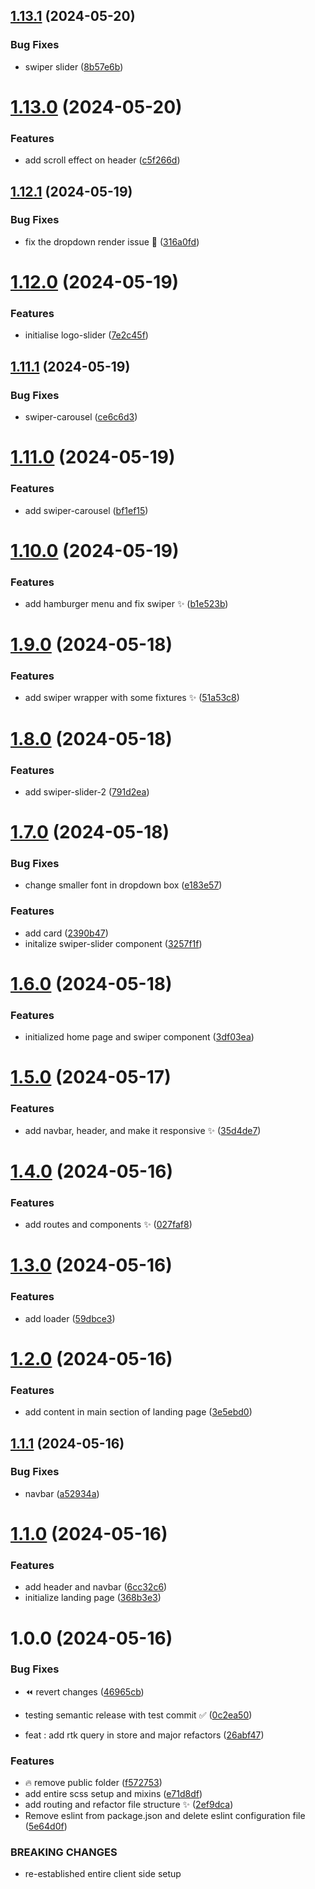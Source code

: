 ## [1.13.1](https://github.com/codezeniths/Elysian/compare/v1.13.0...v1.13.1) (2024-05-20)


### Bug Fixes

* swiper slider ([8b57e6b](https://github.com/codezeniths/Elysian/commit/8b57e6b35d236506c3650b9fed7b6ca7d790b50a))

# [1.13.0](https://github.com/codezeniths/Elysian/compare/v1.12.1...v1.13.0) (2024-05-20)


### Features

* add scroll effect on header ([c5f266d](https://github.com/codezeniths/Elysian/commit/c5f266dc17e9224cb465ef52d265f65be3ed986b))

## [1.12.1](https://github.com/codezeniths/Elysian/compare/v1.12.0...v1.12.1) (2024-05-19)


### Bug Fixes

* fix the dropdown render issue :bug: ([316a0fd](https://github.com/codezeniths/Elysian/commit/316a0fd35044b50a988169300654f492b4eeab25))

# [1.12.0](https://github.com/codezeniths/Elysian/compare/v1.11.1...v1.12.0) (2024-05-19)


### Features

* initialise logo-slider ([7e2c45f](https://github.com/codezeniths/Elysian/commit/7e2c45ff8977c2115d13fb0b3b1067ef8aa917b9))

## [1.11.1](https://github.com/codezeniths/Elysian/compare/v1.11.0...v1.11.1) (2024-05-19)


### Bug Fixes

* swiper-carousel ([ce6c6d3](https://github.com/codezeniths/Elysian/commit/ce6c6d3b3794416de2e49ba4d28525e9c380ae07))

# [1.11.0](https://github.com/codezeniths/Elysian/compare/v1.10.0...v1.11.0) (2024-05-19)


### Features

* add swiper-carousel ([bf1ef15](https://github.com/codezeniths/Elysian/commit/bf1ef153e0e167e904f0ba02cc77fef0a2ac822d))

# [1.10.0](https://github.com/codezeniths/Elysian/compare/v1.9.0...v1.10.0) (2024-05-19)


### Features

* add hamburger menu and fix swiper :sparkles: ([b1e523b](https://github.com/codezeniths/Elysian/commit/b1e523b81b3f3ff33ef27648f543892d215550fc))

# [1.9.0](https://github.com/codezeniths/Elysian/compare/v1.8.0...v1.9.0) (2024-05-18)


### Features

* add swiper wrapper with some fixtures :sparkles: ([51a53c8](https://github.com/codezeniths/Elysian/commit/51a53c8ff08f4d41fec49d30cb6a79a09a5cea7a))

# [1.8.0](https://github.com/codezeniths/Elysian/compare/v1.7.0...v1.8.0) (2024-05-18)


### Features

* add swiper-slider-2 ([791d2ea](https://github.com/codezeniths/Elysian/commit/791d2eaaa98b1a11d03d39f7a69c1f7b871aefaa))

# [1.7.0](https://github.com/codezeniths/Elysian/compare/v1.6.0...v1.7.0) (2024-05-18)


### Bug Fixes

* change smaller font in dropdown box ([e183e57](https://github.com/codezeniths/Elysian/commit/e183e574da0fc8018dabb37a224a5388ffa12c00))


### Features

* add card ([2390b47](https://github.com/codezeniths/Elysian/commit/2390b475f0fc14e3333e53594f35ca6c65b44c6e))
* initalize swiper-slider component ([3257f1f](https://github.com/codezeniths/Elysian/commit/3257f1f841d09a2c1af6b27fa8380f4003201d29))

# [1.6.0](https://github.com/codezeniths/Elysian/compare/v1.5.0...v1.6.0) (2024-05-18)


### Features

* initialized home page and swiper component ([3df03ea](https://github.com/codezeniths/Elysian/commit/3df03ea3f79eaf70ef63ece4dfc389eb5cac2955))

# [1.5.0](https://github.com/codezeniths/Elysian/compare/v1.4.0...v1.5.0) (2024-05-17)


### Features

* add navbar, header, and make it responsive :sparkles: ([35d4de7](https://github.com/codezeniths/Elysian/commit/35d4de755042652ed0d485f10200a8c03d1ac624))

# [1.4.0](https://github.com/codezeniths/Elysian/compare/v1.3.0...v1.4.0) (2024-05-16)


### Features

* add routes and components :sparkles: ([027faf8](https://github.com/codezeniths/Elysian/commit/027faf86fec6a0a7aab09852b8e5bdd706b71539))

# [1.3.0](https://github.com/codezeniths/Elysian/compare/v1.2.0...v1.3.0) (2024-05-16)


### Features

* add loader ([59dbce3](https://github.com/codezeniths/Elysian/commit/59dbce390ad0e481769cdd527802ce0d4e1964b2))

# [1.2.0](https://github.com/codezeniths/Elysian/compare/v1.1.1...v1.2.0) (2024-05-16)


### Features

* add content in main section of landing page ([3e5ebd0](https://github.com/codezeniths/Elysian/commit/3e5ebd042238fff41b8a59a3fb2d257b6f6cdbc3))

## [1.1.1](https://github.com/codezeniths/Elysian/compare/v1.1.0...v1.1.1) (2024-05-16)


### Bug Fixes

* navbar ([a52934a](https://github.com/codezeniths/Elysian/commit/a52934ac024f530bd0bc9af3c7e1e0aac38b61f1))

# [1.1.0](https://github.com/codezeniths/Elysian/compare/v1.0.0...v1.1.0) (2024-05-16)


### Features

* add header and navbar ([6cc32c6](https://github.com/codezeniths/Elysian/commit/6cc32c611245fb22c2d2e36465b6441646278dc5))
* initialize landing page ([368b3e3](https://github.com/codezeniths/Elysian/commit/368b3e32aad3b2c1380da0de59ef62e796612bf7))

# 1.0.0 (2024-05-16)


### Bug Fixes

* :rewind: revert changes ([46965cb](https://github.com/codezeniths/Elysian/commit/46965cbb67043bcae0c1099b02049ad98e1fd18c))
* testing semantic release with test commit :white_check_mark: ([0c2ea50](https://github.com/codezeniths/Elysian/commit/0c2ea5089eb697ea37185d2538c745b3bf366992))


* feat : add rtk query in store and major refactors ([26abf47](https://github.com/codezeniths/Elysian/commit/26abf47248d82b46f106b05c6f11c79942db4694))


### Features

* :fire: remove public folder ([f572753](https://github.com/codezeniths/Elysian/commit/f5727536617eea8dcac87a5f06b2208066c2a736))
* add entire scss setup and mixins ([e71d8df](https://github.com/codezeniths/Elysian/commit/e71d8df8096a7b88e1c7a465d176e6f281b915f4))
* add routing and refactor file structure :sparkles: ([2ef9dca](https://github.com/codezeniths/Elysian/commit/2ef9dca82189f6c462a0648b669ead1dd33e29f8))
* Remove eslint from package.json and delete eslint configuration file ([5e64d0f](https://github.com/codezeniths/Elysian/commit/5e64d0fc0d9846cd815d42a338b0a45aa6ead422))


### BREAKING CHANGES

* re-established entire client side setup
